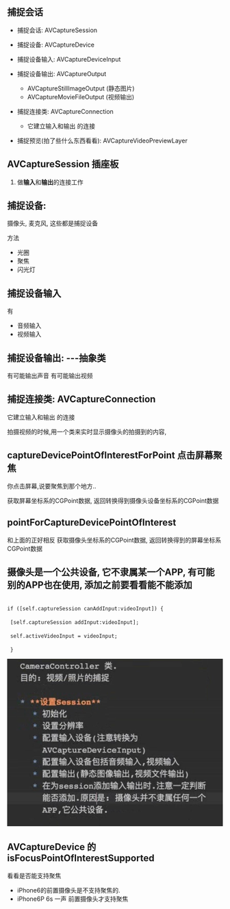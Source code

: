 ## 捕捉会话

- 捕捉会话: AVCaptureSession
- 捕捉设备: AVCaptureDevice 
- 捕捉设备输入:  AVCaptureDeviceInput
- 捕捉设备输出:  AVCaptureOutput
  - AVCaptureStillImageOutput (静态图片)
  - AVCaptureMovieFileOutput (视频输出)
  
- 捕捉连接类: AVCaptureConnection
  - 它建立输入和输出 的连接

- 捕捉预览(拍了些什么东西看看):   AVCaptureVideoPreviewLayer


## AVCaptureSession 插座板

1. 做**输入**和**输出**的连接工作


## 捕捉设备: 

摄像头, 麦克风, 这些都是捕捉设备

方法
- 光圈
- 聚焦
- 闪光灯

## 捕捉设备输入
有
- 音频输入
- 视频输入


## 捕捉设备输出:   ---抽象类

有可能输出声音
有可能输出视频


## 捕捉连接类: AVCaptureConnection
它建立输入和输出 的连接

拍摄视频的时候,用一个类来实时显示摄像头的拍摄到的内容, 


## captureDevicePointOfInterestForPoint 点击屏幕聚焦

你点击屏幕,说要聚焦到那个地方..

获取屏幕坐标系的CGPoint数据, 返回转换得到摄像头设备坐标系的CGPoint数据

## pointForCaptureDevicePointOfInterest
和上面的正好相反
获取摄像头坐标系的CGPoint数据, 返回转换得到的屏幕坐标系CGPoint数据




## 摄像头是一个公共设备, 它不隶属某一个APP,  有可能别的APP也在使用, 添加之前要看看能不能添加

```

if ([self.captureSession canAddInput:videoInput]) {

 [self.captureSession addInput:videoInput];

 self.activeVideoInput = videoInput;

 }

```


![2022AVFoundation001](images/2022AVFoundation001.png)



## AVCaptureDevice 的 isFocusPointOfInterestSupported

看看是否能支持聚焦

- iPhone6的前置摄像头是不支持聚焦的.
- iPhone6P 6s 一声 前置摄像头才支持聚焦